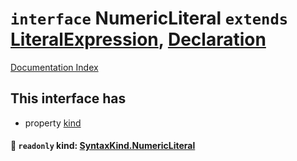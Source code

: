 # `interface` NumericLiteral `extends` [LiteralExpression](../private.interface.LiteralExpression/README.md), [Declaration](../private.interface.Declaration/README.md)

[Documentation Index](../README.md)

## This interface has

- property [kind](#-readonly-kind-syntaxkindnumericliteral)


#### 📄 `readonly` kind: [SyntaxKind.NumericLiteral](../private.enum.SyntaxKind/README.md#numericliteral--9)




